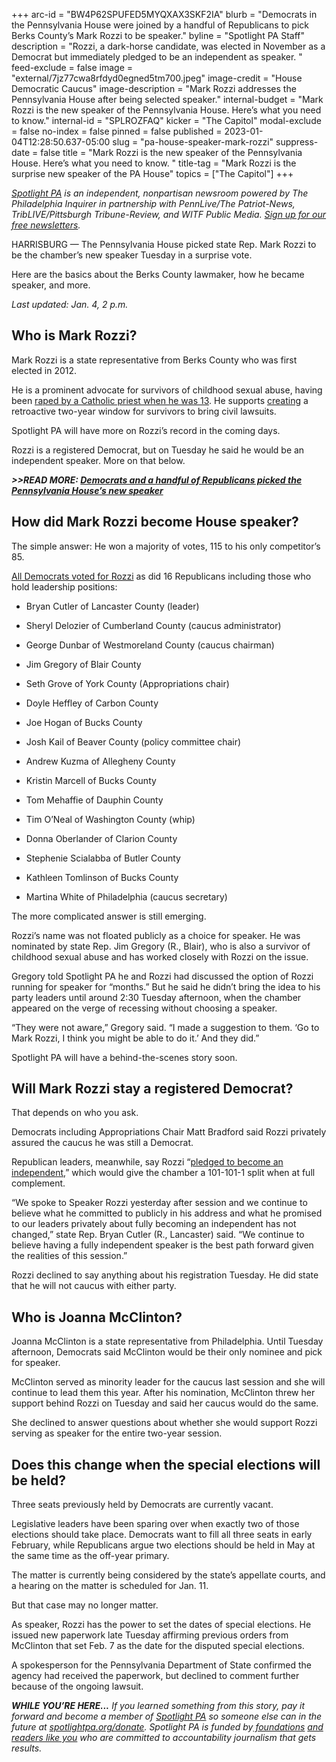 +++
arc-id = "BW4P62SPUFED5MYQXAX3SKF2IA"
blurb = "Democrats in the Pennsylvania House were joined by a handful of Republicans to pick Berks County’s Mark Rozzi to be speaker."
byline = "Spotlight PA Staff"
description = "Rozzi, a dark-horse candidate, was elected in November as a Democrat but immediately pledged to be an independent as speaker. "
feed-exclude = false
image = "external/7jz77cwa8rfdyd0egned5tm700.jpeg"
image-credit = "House Democratic Caucus"
image-description = "Mark Rozzi addresses the Pennsylvania House after being selected speaker."
internal-budget = "Mark Rozzi is the new speaker of the Pennsylvania House. Here’s what you need to know."
internal-id = "SPLROZFAQ"
kicker = "The Capitol"
modal-exclude = false
no-index = false
pinned = false
published = 2023-01-04T12:28:50.637-05:00
slug = "pa-house-speaker-mark-rozzi"
suppress-date = false
title = "Mark Rozzi is the new speaker of the Pennsylvania House. Here’s what you need to know. "
title-tag = "Mark Rozzi is the surprise new speaker of the PA House"
topics = ["The Capitol"]
+++

<a href="https://www.spotlightpa.org/"><i>Spotlight PA</i></a><i> is an independent, nonpartisan newsroom powered by The Philadelphia Inquirer in partnership with PennLive/The Patriot-News, TribLIVE/Pittsburgh Tribune-Review, and WITF Public Media. </i><a href="https://www.spotlightpa.org/newsletters"><i>Sign up for our free newsletters</i></a><i>.</i>

HARRISBURG — The Pennsylvania House picked state Rep. Mark Rozzi to be the chamber’s new speaker Tuesday in a surprise vote.

Here are the basics about the Berks County lawmaker, how he became speaker, and more.

<i>Last updated: Jan. 4, 2 p.m.</i>

<script src="https://www.spotlightpa.org/embed.js" async></script><div data-spl-embed-version="1" data-spl-src="https://www.spotlightpa.org/embeds/tips/?flag_text=ASK%20SPOTLIGHT%20PA&tip_text=Do%20you%20have%20questions%20about%20Mark%20Rozzi%20or%20how%20he%20became%20speaker%20of%20the%20Pennsylvania%20House%3F%20Ask%20us%20below."></div>

## Who is Mark Rozzi?

Mark Rozzi is a state representative from Berks County who was first elected in 2012.

He is a prominent advocate for survivors of childhood sexual abuse, having been <a href="https://web.archive.org/20221205144113/https://www.readingeagle.com/2019/08/15/a-year-after-priest-abuse-report-state-rep-mark-rozzi-of-berks-is-still-undaunted/">raped by a Catholic priest when he was 13</a>. He supports <a href="https://web.archive.org/20230104202457/https://www.pahouse.com/Rozzi/InTheNews/NewsRelease/?id=124314">creating</a> a retroactive two-year window for survivors to bring civil lawsuits.

Spotlight PA will have more on Rozzi’s record in the coming days.

Rozzi is a registered Democrat, but on Tuesday he said he would be an independent speaker. More on that below.

<i><b>&gt;&gt;READ MORE: </b></i><a href="https://www.spotlightpa.org/news/2023/01/pa-midterm-election-2022-house-majority-democrats-speaker-election/"><i><b>Democrats and a handful of Republicans picked the Pennsylvania House’s new speaker</b></i></a>

## How did Mark Rozzi become House speaker?

The simple answer: He won a majority of votes, 115 to his only competitor’s 85.

<a href="https://web.archive.org/20230104013350/https://www.legis.state.pa.us/cfdocs/legis/RC/Public/rc_view_action2.cfm?sess_yr=2023&sess_ind=0&rc_body=H&rc_nbr=4">All Democrats voted for Rozzi</a> as did 16 Republicans including those who hold leadership positions:

- Bryan Cutler of Lancaster County (leader)

- Sheryl Delozier of Cumberland County (caucus administrator)

- George Dunbar of Westmoreland County (caucus chairman)

- Jim Gregory of Blair County

- Seth Grove of York County (Appropriations chair)

- Doyle Heffley of Carbon County

- Joe Hogan of Bucks County

- Josh Kail of Beaver County (policy committee chair)

- Andrew Kuzma of Allegheny County

- Kristin Marcell of Bucks County

- Tom Mehaffie of Dauphin County

- Tim O’Neal of Washington County (whip)

- Donna Oberlander of Clarion County

- Stephenie Scialabba of Butler County

- Kathleen Tomlinson of Bucks County

- Martina White of Philadelphia (caucus secretary)

The more complicated answer is still emerging.

Rozzi’s name was not floated publicly as a choice for speaker. He was nominated by state Rep. Jim Gregory (R., Blair), who is also a survivor of childhood sexual abuse and has worked closely with Rozzi on the issue.

Gregory told Spotlight PA he and Rozzi had discussed the option of Rozzi running for speaker for “months.” But he said he didn’t bring the idea to his party leaders until around 2:30 Tuesday afternoon, when the chamber appeared on the verge of recessing without choosing a speaker.

“They were not aware,” Gregory said. “I made a suggestion to them. ‘Go to Mark Rozzi, I think you might be able to do it.’ And they did.”

Spotlight PA will have a behind-the-scenes story soon.

<script src="https://www.spotlightpa.org/embed.js" async></script><div data-spl-embed-version="1" data-spl-src="https://www.spotlightpa.org/embeds/newsletter/"></div>


## Will Mark Rozzi stay a registered Democrat?

That depends on who you ask.

Democrats including Appropriations Chair Matt Bradford said Rozzi privately assured the caucus he was still a Democrat.

Republican leaders, meanwhile, say Rozzi “<a href="https://www.pahousegop.com/News/31708/Latest-News/Republican-Leaders-Congratulate-Rep-Mark-Rozzi-on-Being-Elected-Speaker-of-the-House">pledged to become an independent</a>,” which would give the chamber a 101-101-1 split when at full complement.

“We spoke to Speaker Rozzi yesterday after session and we continue to believe what he committed to publicly in his address and what he promised to our leaders privately about fully becoming an independent has not changed,” state Rep. Bryan Cutler (R., Lancaster) said. “We continue to believe having a fully independent speaker is the best path forward given the realities of this session.”

Rozzi declined to say anything about his registration Tuesday. He did state that he will not caucus with either party.

## Who is Joanna McClinton?

Joanna McClinton is a state representative from Philadelphia. Until Tuesday afternoon, Democrats said McClinton would be their only nominee and pick for speaker.

McClinton served as minority leader for the caucus last session and she will continue to lead them this year. After his nomination, McClinton threw her support behind Rozzi on Tuesday and said her caucus would do the same.

She declined to answer questions about whether she would support Rozzi serving as speaker for the entire two-year session.

## Does this change when the special elections will be held?

Three seats previously held by Democrats are currently vacant.

Legislative leaders have been sparing over when exactly two of those elections should take place. Democrats want to fill all three seats in early February, while Republicans argue two elections should be held in May at the same time as the off-year primary.

<script src="https://www.spotlightpa.org/embed.js" async></script><div data-spl-embed-version="1" data-spl-src="https://www.spotlightpa.org/embeds/donate/"></div>


The matter is currently being considered by the state’s appellate courts, and a hearing on the matter is scheduled for Jan. 11.

But that case may no longer matter.

As speaker, Rozzi has the power to set the dates of special elections. He issued new paperwork late Tuesday affirming previous orders from McClinton that set Feb. 7 as the date for the disputed special elections.

A spokesperson for the Pennsylvania Department of State confirmed the agency had received the paperwork, but declined to comment further because of the ongoing lawsuit.

<i><b>WHILE YOU’RE HERE...</b></i><i> If you learned something from this story, pay it forward and become a member of </i><a href="https://www.spotlightpa.org/"><i>Spotlight PA</i></a><i> so someone else can in the future at </i><a href="https://www.spotlightpa.org/donate"><i>spotlightpa.org/donate</i></a><i>. Spotlight PA is funded by</i><a href="https://www.spotlightpa.org/support"><i> foundations</i></a><i> </i><a href="https://www.spotlightpa.org/support"><i>and readers like you</i></a><i> who are committed to accountability journalism that gets results.</i>

